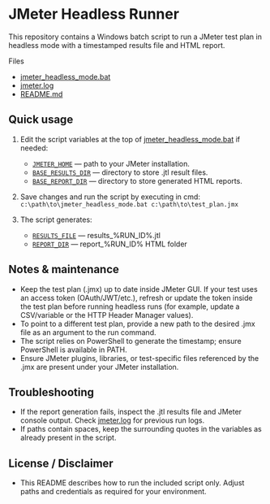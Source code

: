 # JMeter Headless Runner

This repository contains a Windows batch script to run a JMeter test plan in headless mode with a timestamped results file and HTML report.

Files

- [jmeter_headless_mode.bat](jmeter_headless_mode.bat)
- [jmeter.log](jmeter.log)
- [README.md](README.md)

## Quick usage

1. Edit the script variables at the top of [jmeter_headless_mode.bat](jmeter_headless_mode.bat) if needed:
   - [`JMETER_HOME`](jmeter_headless_mode.bat) — path to your JMeter installation.
   - [`BASE_RESULTS_DIR`](jmeter_headless_mode.bat) — directory to store .jtl result files.
   - [`BASE_REPORT_DIR`](jmeter_headless_mode.bat) — directory to store generated HTML reports.
2. Save changes and run the script by executing in cmd: `c:\path\to\jmeter_headless_mode.bat c:\path\to\test_plan.jmx`
3. The script generates:

   - [`RESULTS_FILE`](jmeter_headless_mode.bat) — results\_%RUN_ID%.jtl
   - [`REPORT_DIR`](jmeter_headless_mode.bat) — report\_%RUN_ID% HTML folder

## Notes & maintenance

- Keep the test plan (.jmx) up to date inside JMeter GUI. If your test uses an access token (OAuth/JWT/etc.), refresh or update the token inside the test plan before running headless runs (for example, update a CSV/variable or the HTTP Header Manager values).
- To point to a different test plan, provide a new path to the desired .jmx file as an argument to the run command.
- The script relies on PowerShell to generate the timestamp; ensure PowerShell is available in PATH.
- Ensure JMeter plugins, libraries, or test-specific files referenced by the .jmx are present under your JMeter installation.

## Troubleshooting

- If the report generation fails, inspect the .jtl results file and JMeter console output. Check [jmeter.log](jmeter.log) for previous run logs.
- If paths contain spaces, keep the surrounding quotes in the variables as already present in the script.

## License / Disclaimer

- This README describes how to run the included script only. Adjust paths and credentials as required for your environment.
